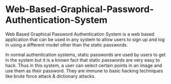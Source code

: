 # Web-Based-Graphical-Password-Authentication-System
Web Based Graphical Password Authentication System is a web based application that can be used in any system to allow users to sign up and log in using a different model other than the static passwords. 

In normal authentication systems, static passwords are used by users to get in the system but it is a known fact that static passwords are very easy to hack. Thus in this system, a user can select certain points in an image and use them as their password. They are immune to basic hacking techniques like brute force attack &amp; dictionary attacks.
